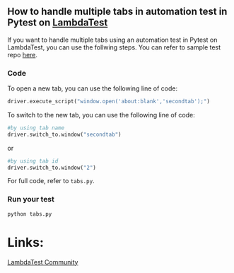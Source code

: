 ## How to handle multiple tabs in automation test in Pytest on [LambdaTest](https://www.lambdatest.com/?utm_source=github&utm_medium=repo&utm_campaign=Pytest-multiple-tabs)

If you want to handle multiple tabs using an automation test in Pytest on LambdaTest, you can use the follwing steps. You can refer to sample test repo [here](https://github.com/LambdaTest/pytest-selenium-sample).

### Code

To open a new tab, you can use the following line of code:

```python
driver.execute_script("window.open('about:blank','secondtab');")
```

To switch to the new tab, you can use the following line of code:

```python
#by using tab name
driver.switch_to.window("secondtab")
```
or
```python
#by using tab id
driver.switch_to.window("2")
```

For full code, refer to `tabs.py`.
### Run your test

```bash
python tabs.py
```

# Links:

[LambdaTest Community](http://community.lambdatest.com/)


